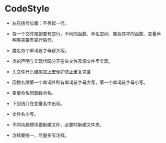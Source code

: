 # CodeStyle

- 左花括号位置：不另起一行。

- 每一个文件尾部要有空行，不同的函数、命名空间、类及其中的函数、变量声明等需要有空行隔开。
- 类名每个单词首字母都大写。
- 类的声明与实现代码分开在头文件及源文件里实现。
- 头文件开头结尾加上宏保护防止重复包含
- 函数名除第一个单词外所有单词首字母大写，第一个单词首字母小写。
- 变量命名同函数命名。
- 下划线只在变量名中出现。
- 文件名小写。
- 不同功能模块要新建文件，必要时新建文件夹。
- 注释要统一，尽量多写注释。


